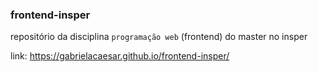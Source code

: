 ### frontend-insper

repositório da disciplina `programação web` (frontend) do master no insper

link: https://gabrielacaesar.github.io/frontend-insper/
